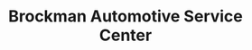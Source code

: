 ---
title: "Brockman Automotive Service Center"
url: /duncan/brockman-automotive-service-center/
shop: car repair
---